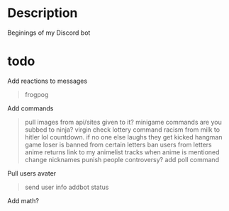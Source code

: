 # Description
Beginings of my Discord bot

# todo
Add reactions to messages
>frogpog

Add commands
>pull images from api/sites given to it?
>minigame commands
>are you subbed to ninja? virgin check
>lottery command
>racism from milk to hitler
>lol countdown. if no one else laughs they get kicked
>hangman game loser is banned from certain letters
>ban users from letters
>anime returns link to my animelist
>tracks when anime is mentioned
>change nicknames
>punish people
>controversy?
>add poll command


Pull users avater
>send user info
>addbot status

Add math?
